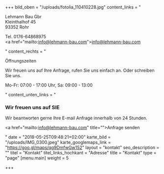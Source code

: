+++
bild_oben = "/uploads/fotolia_110410228.jpg"
content_links = "<p>Lehmann Bau Gbr<br>Kleinthalhof 45 <br>93352 Rohr </p><p>Tel. 0176-64868975 <br><a href=\"mailto:info@lehmann-bau.com\">info@lehmann-bau.com</a></p>"
content_rechts = "<p>Öffnungszeiten</p><p>Wir freuen uns auf Ihre Anfrage, rufen Sie uns einfach an. Oder schreiben Sie uns. </p><p>Mo-Fr: 07:00 - 17:00 Uhr, Sa: 09:00 - 13:00</p>"
content_unten_links = "<h3>Wir freuen uns auf SIE</h3><p>Wir beantworten gerne Ihre E-mail Anfrage innerhalb von 24 Stunden.</p><p><a href=\"mailto:info@lehmann-bau.com\" title=\"\">Anfrage senden</a></p>"
date = "2018-05-25T09:48:21+02:00"
karte_bild = "/uploads/IMG_0300.jpeg"
karte_googlemaps_link = "https://goo.gl/maps/qg9DmfwGw152"
layout = "kontakt"
seo_description = ""
titel = "Kontakt"
titel_links_hochkant = "Adresse"
title = "Kontakt"
type = "page"
[menu.main]
weight = 5

+++
